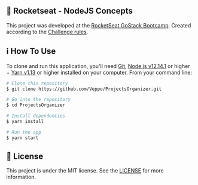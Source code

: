 ## :rocket: Rocketseat - NodeJS Concepts

This project was developed at the [RocketSeat GoStack Bootcamp](https://rocketseat.com.br/bootcamp). Created according to the [Challenge rules](https://github.com/Rocketseat/bootcamp-gostack-desafio-01/blob/master/README.md#desafio-01-conceitos-do-nodejs).

## :information_source: How To Use

To clone and run this application, you'll need [Git](https://git-scm.com), [Node.js v12.14.1][nodejs] or higher + [Yarn v1.13][yarn] or higher installed on your computer. From your command line:

```bash
# Clone this repository
$ git clone https://github.com/Veppo/ProjectsOrganizer.git

# Go into the repository
$ cd ProjectsOrganizer

# Install dependencies
$ yarn install

# Run the app
$ yarn start
```

## :memo: License
This project is under the MIT license. See the [LICENSE](https://github.com/Veppo/ProjectsOrganizer/blob/master/LICENSE) for more information.

[nodejs]: https://nodejs.org/
[yarn]: https://yarnpkg.com/